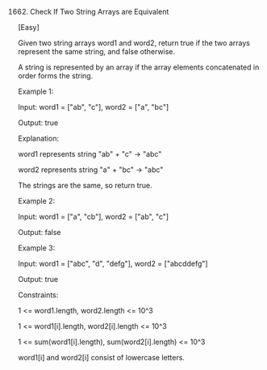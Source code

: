 1662. Check If Two String Arrays are Equivalent

[Easy]

Given two string arrays word1 and word2, return true if the two arrays represent the same string, and false otherwise.

A string is represented by an array if the array elements concatenated in order forms the string.

Example 1:

Input: word1 = ["ab", "c"], word2 = ["a", "bc"]

Output: true

Explanation:

word1 represents string "ab" + "c" -> "abc"

word2 represents string "a" + "bc" -> "abc"

The strings are the same, so return true.

Example 2:

Input: word1 = ["a", "cb"], word2 = ["ab", "c"]

Output: false

Example 3:

Input: word1  = ["abc", "d", "defg"], word2 = ["abcddefg"]

Output: true
 

Constraints:

1 <= word1.length, word2.length <= 10^3

1 <= word1[i].length, word2[i].length <= 10^3

1 <= sum(word1[i].length), sum(word2[i].length) <= 10^3

word1[i] and word2[i] consist of lowercase letters.